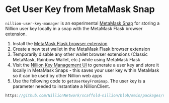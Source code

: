 # Get User Key from MetaMask Snap

`nillion-user-key-manager` is an experimental [MetaMask Snap](https://docs.metamask.io/snaps/) for storing a Nillion user key locally in a snap with the MetaMask Flask browser extension.

1. Install the [MetaMask Flask browser extension](https://docs.metamask.io/snaps/get-started/install-flask/)
2. Create a new test wallet in the MetaMask Flask browser extension
3. Temporarily disable any other wallet browser extensions (Classic MetaMask, Rainbow Wallet, etc.) while using MetaMask Flask
4. Visit the [Nillion Key Management UI](https://nillion-snap-site.vercel.app/) to generate a user key and store it locally in MetaMask Snaps - this saves your user key within MetaMask so it can be used by other Nillion web apps
5. Use the following code to `getUserKeyFromSnap`. The user key is a parameter needed to instantiate a NillionClient.

```ts reference showGithubLink
https://github.com/NillionNetwork/scaffold-nillion/blob/main/packages/nextjs/utils/nillion/getUserKeyFromSnap.ts
```
